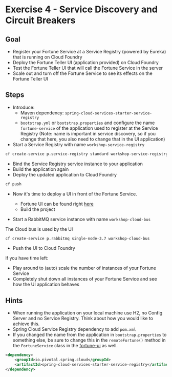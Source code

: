 # Exercise 4 - Service Discovery and Circuit Breakers

## Goal

* Register your Fortune Service at a Service Registry (powered by Eureka) that is running on Cloud Foundry
* Deploy the Fortune Teller UI (application provided) on Cloud Foundry
* Test the Fortune Teller UI that will call the Fortune Service in the server
* Scale out and turn off the Fortune Service to see its effects on the Fortune Teller UI

## Steps

* Introduce:
  * Maven dependency: `spring-cloud-services-starter-service-registry`
  * `bootstrap.yml` or `bootstrap.properties` and configure the name `fortune-service` of the application used to register at the Service Registry (Note: name is important in service discovery, so if you change that here, you also need to change that in the UI application)  
* Start a Service Registry with name `workshop-service-registry`

```bash
cf create-service p.service-registry standard workshop-service-registry
```

* Bind the Service Registry service instance to your application
* Build the application again
* Deploy the updated application to Cloud Foundry

```bash
cf push 
``` 

* Now it's time to deploy a UI in front of the Fortune Service. 
  * Fortune UI can be found right [here](fortune-ui/)
  * Build the project

* Start a RabbitMQ service instance with name `workshop-cloud-bus`

The Cloud bus is used by the UI

```bash
cf create-service p.rabbitmq single-node-3.7 workshop-cloud-bus
```

* Push the UI to Cloud Foundry

If you have time left:

* Play around to (auto) scale the number of instances of your Fortune Service
* Completely shut down all instances of your Fortune Service and see how the UI application behaves

## Hints

* When running the application on your local machine use H2, no Config Server and no Service Registry. Think about how you would like to achieve this.
* Spring Cloud Service Registry dependency to add `pom.xml`
* If you changed the name from the application in `bootstrap.properties` to something else, be sure to change this in the `remoteFortune()` method in the `FortuneService` class in the [fortune-ui](../fortune-ui/src/main/java/io/pivotal/workshops/cnd/fortuneui/FortuneService.java) as well.

```xml
<dependency>
    <groupId>io.pivotal.spring.cloud</groupId>
    <artifactId>spring-cloud-services-starter-service-registry</artifactId>
</dependency>
```

